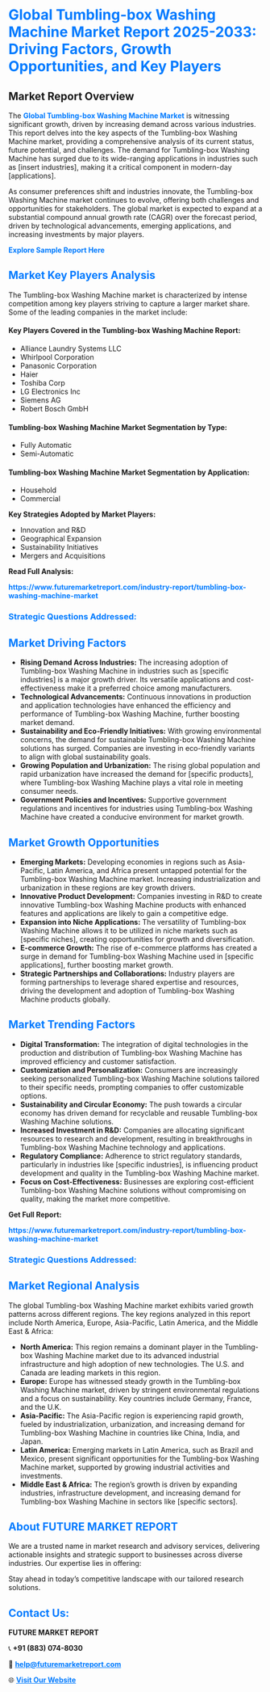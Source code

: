 <h1 style="color: #007BFF;">Global Tumbling-box Washing Machine Market Report 2025-2033: Driving Factors, Growth Opportunities, and Key Players</h1>

<section id="overview">
<h2>Market Report Overview</h2>
<p>The <a href="https://www.futuremarketreport.com/industry-report/tumbling-box-washing-machine-market" style="color: #007BFF; text-decoration: none;"><strong>Global Tumbling-box Washing Machine Market</strong></a> is witnessing significant growth, driven by increasing demand across various industries. This report delves into the key aspects of the Tumbling-box Washing Machine market, providing a comprehensive analysis of its current status, future potential, and challenges. The demand for Tumbling-box Washing Machine has surged due to its wide-ranging applications in industries such as [insert industries], making it a critical component in modern-day [applications].</p>
<p>As consumer preferences shift and industries innovate, the Tumbling-box Washing Machine market continues to evolve, offering both challenges and opportunities for stakeholders. The global market is expected to expand at a substantial compound annual growth rate (CAGR) over the forecast period, driven by technological advancements, emerging applications, and increasing investments by major players.</p>
</section>

<section id="overview">
<p><a href="https://www.futuremarketreport.com/request-sample/reportId=76717" style="color: #007BFF; text-decoration: none;"><strong>Explore Sample Report Here</strong></a></p>
</section>

<section id="key-players">
<h2 style="color: #007BFF;">Market Key Players Analysis</h2>
<p>The Tumbling-box Washing Machine market is characterized by intense competition among key players striving to capture a larger market share. Some of the leading companies in the market include:</p>
<h4>Key Players Covered in the Tumbling-box Washing Machine Report:</h4>
<ul><li>Alliance Laundry Systems LLC</li><li>Whirlpool Corporation</li><li>Panasonic Corporation</li><li>Haier</li><li>Toshiba Corp</li><li>LG Electronics Inc</li><li>Siemens AG</li><li>Robert Bosch GmbH</li></ul>
<h4>Tumbling-box Washing Machine Market Segmentation by Type:</h4>
<ul><li>Fully Automatic</li><li>Semi-Automatic</li></ul>

<h4>Tumbling-box Washing Machine Market Segmentation by Application:</h4>
<ul><li>Household</li><li>Commercial</li></ul>
<p><strong>Key Strategies Adopted by Market Players:</strong></p>
<ul>
<li>Innovation and R&D</li>
<li>Geographical Expansion</li>
<li>Sustainability Initiatives</li>
<li>Mergers and Acquisitions</li>
</ul>
</section>

<section>
<p><strong>Read Full Analysis: </strong></p><a href="https://www.futuremarketreport.com/industry-report/tumbling-box-washing-machine-market" style="color: #007BFF; text-decoration: none;"><strong>https://www.futuremarketreport.com/industry-report/tumbling-box-washing-machine-market</strong></a>
<h3 style="color: #007BFF;">Strategic Questions Addressed:</h3>
</section>

<section id="driving-factors">
<h2 style="color: #007BFF;">Market Driving Factors</h2>
<ul>
<li><strong>Rising Demand Across Industries:</strong> The increasing adoption of Tumbling-box Washing Machine in industries such as [specific industries] is a major growth driver. Its versatile applications and cost-effectiveness make it a preferred choice among manufacturers.</li>
<li><strong>Technological Advancements:</strong> Continuous innovations in production and application technologies have enhanced the efficiency and performance of Tumbling-box Washing Machine, further boosting market demand.</li>
<li><strong>Sustainability and Eco-Friendly Initiatives:</strong> With growing environmental concerns, the demand for sustainable Tumbling-box Washing Machine solutions has surged. Companies are investing in eco-friendly variants to align with global sustainability goals.</li>
<li><strong>Growing Population and Urbanization:</strong> The rising global population and rapid urbanization have increased the demand for [specific products], where Tumbling-box Washing Machine plays a vital role in meeting consumer needs.</li>
<li><strong>Government Policies and Incentives:</strong> Supportive government regulations and incentives for industries using Tumbling-box Washing Machine have created a conducive environment for market growth.</li>
</ul>
</section>

<section id="growth-opportunities">
<h2 style="color: #007BFF;">Market Growth Opportunities</h2>
<ul>
<li><strong>Emerging Markets:</strong> Developing economies in regions such as Asia-Pacific, Latin America, and Africa present untapped potential for the Tumbling-box Washing Machine market. Increasing industrialization and urbanization in these regions are key growth drivers.</li>
<li><strong>Innovative Product Development:</strong> Companies investing in R&D to create innovative Tumbling-box Washing Machine products with enhanced features and applications are likely to gain a competitive edge.</li>
<li><strong>Expansion into Niche Applications:</strong> The versatility of Tumbling-box Washing Machine allows it to be utilized in niche markets such as [specific niches], creating opportunities for growth and diversification.</li>
<li><strong>E-commerce Growth:</strong> The rise of e-commerce platforms has created a surge in demand for Tumbling-box Washing Machine used in [specific applications], further boosting market growth.</li>
<li><strong>Strategic Partnerships and Collaborations:</strong> Industry players are forming partnerships to leverage shared expertise and resources, driving the development and adoption of Tumbling-box Washing Machine products globally.</li>
</ul>
</section>

<section id="trending-factors">
<h2 style="color: #007BFF;">Market Trending Factors</h2>
<ul>
<li><strong>Digital Transformation:</strong> The integration of digital technologies in the production and distribution of Tumbling-box Washing Machine has improved efficiency and customer satisfaction.</li>
<li><strong>Customization and Personalization:</strong> Consumers are increasingly seeking personalized Tumbling-box Washing Machine solutions tailored to their specific needs, prompting companies to offer customizable options.</li>
<li><strong>Sustainability and Circular Economy:</strong> The push towards a circular economy has driven demand for recyclable and reusable Tumbling-box Washing Machine solutions.</li>
<li><strong>Increased Investment in R&D:</strong> Companies are allocating significant resources to research and development, resulting in breakthroughs in Tumbling-box Washing Machine technology and applications.</li>
<li><strong>Regulatory Compliance:</strong> Adherence to strict regulatory standards, particularly in industries like [specific industries], is influencing product development and quality in the Tumbling-box Washing Machine market.</li>
<li><strong>Focus on Cost-Effectiveness:</strong> Businesses are exploring cost-efficient Tumbling-box Washing Machine solutions without compromising on quality, making the market more competitive.</li>
</ul>
</section>

<section>
<p><strong>Get Full Report: </strong></p><a href="https://www.futuremarketreport.com/industry-report/tumbling-box-washing-machine-market" style="color: #007BFF; text-decoration: none;"><strong>https://www.futuremarketreport.com/industry-report/tumbling-box-washing-machine-market</strong></a>
<h3 style="color: #007BFF;">Strategic Questions Addressed:</h3>
</section>


<section id="regional-analysis">
<h2 style="color: #007BFF;">Market Regional Analysis</h2>
<p>The global Tumbling-box Washing Machine market exhibits varied growth patterns across different regions. The key regions analyzed in this report include North America, Europe, Asia-Pacific, Latin America, and the Middle East & Africa:</p>
<ul>
<li><strong>North America:</strong> This region remains a dominant player in the Tumbling-box Washing Machine market due to its advanced industrial infrastructure and high adoption of new technologies. The U.S. and Canada are leading markets in this region.</li>
<li><strong>Europe:</strong> Europe has witnessed steady growth in the Tumbling-box Washing Machine market, driven by stringent environmental regulations and a focus on sustainability. Key countries include Germany, France, and the U.K.</li>
<li><strong>Asia-Pacific:</strong> The Asia-Pacific region is experiencing rapid growth, fueled by industrialization, urbanization, and increasing demand for Tumbling-box Washing Machine in countries like China, India, and Japan.</li>
<li><strong>Latin America:</strong> Emerging markets in Latin America, such as Brazil and Mexico, present significant opportunities for the Tumbling-box Washing Machine market, supported by growing industrial activities and investments.</li>
<li><strong>Middle East & Africa:</strong> The region’s growth is driven by expanding industries, infrastructure development, and increasing demand for Tumbling-box Washing Machine in sectors like [specific sectors].</li>
</ul>
</section>

<footer>
<h2 style="color: #007BFF;">About FUTURE MARKET REPORT</h2>
<p>We are a trusted name in market research and advisory services, delivering actionable insights and strategic support to businesses across diverse industries. Our expertise lies in offering:</p>

<p>Stay ahead in today’s competitive landscape with our tailored research solutions.</p>

<h2 style="color: #007BFF;">Contact Us:</h2>
<p><strong>FUTURE MARKET REPORT</strong></p>
<p>📞 <strong>+91 (883) 074-8030</strong></p>
<p>📧 <strong><a href="mailto:help@futuremarketreport.com" style="color: #007BFF;">help@futuremarketreport.com</a></strong></p>
<p>🌐 <strong><a href="https://www.futuremarketreport.com/" style="color: #007BFF;">Visit Our Website</a></strong></p>
</footer>
